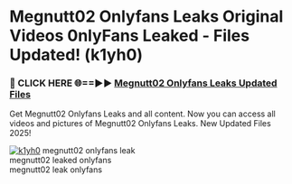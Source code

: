 # Megnutt02 Onlyfans Leaks Original Videos 0nlyFans Leaked - Files Updated! (k1yh0)

<h3>🔴 CLICK HERE 🌐==►► <a href="https://tinyurl.com/ms9xzufz" rel="nofollow">Megnutt02 Onlyfans Leaks Updated Files</a></h3>

Get Megnutt02 Onlyfans Leaks and all content. Now you can access all videos and pictures of Megnutt02 Onlyfans Leaks. New Updated Files 2025!

[![k1yh0](https://i.imgur.com/ppqm5kG.gif)](https://tinyurl.com/ms9xzufz)
megnutt02 onlyfans leak<br>
megnutt02 leaked onlyfans<br>
megnutt02 leak onlyfans
